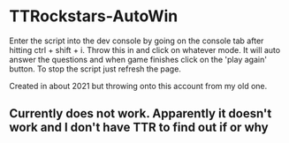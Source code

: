 # TTRockstars-AutoWin
Enter the script into the dev console by going on the console tab after hitting ctrl + shift + i. Throw this in and click on whatever mode. It will auto answer the questions and when game finishes click on the 'play again' button. To stop the script just refresh the page.

Created in about 2021 but throwing onto this account from my old one.

## Currently does not work. Apparently it doesn't work and I don't have TTR to find out if or why
